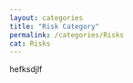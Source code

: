 ```yaml
---
layout: categories
title: "Risk Category"
permalink: /categories/Risks
cat: Risks
---
```



hefksdjlf